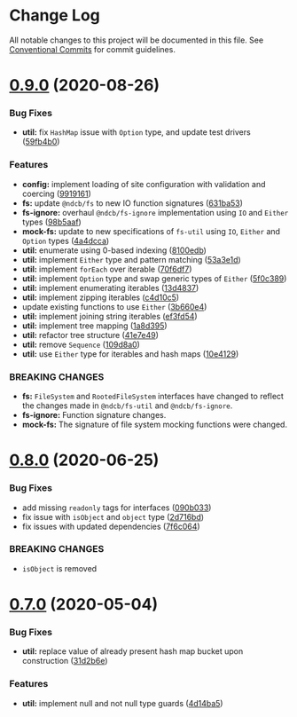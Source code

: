 # Change Log

All notable changes to this project will be documented in this file.
See [Conventional Commits](https://conventionalcommits.org) for commit guidelines.

# [0.9.0](https://github.com/NDCB/generator/tree/master/packages/ndcb-util/compare/@ndcb/util@0.8.0...@ndcb/util@0.9.0) (2020-08-26)


### Bug Fixes

* **util:** fix `HashMap` issue with `Option` type, and update test drivers ([59fb4b0](https://github.com/NDCB/generator/tree/master/packages/ndcb-util/commit/59fb4b03c9f4b9a28422b21a37c198204ff7c069))


### Features

* **config:** implement loading of site configuration with validation and coercing ([9919161](https://github.com/NDCB/generator/tree/master/packages/ndcb-util/commit/9919161decf957b19651ce868144ed334a4dd995))
* **fs:** update `@ndcb/fs` to new IO function signatures ([631ba53](https://github.com/NDCB/generator/tree/master/packages/ndcb-util/commit/631ba532d763b0e6f8f53dc0bfb4458113d9827a))
* **fs-ignore:** overhaul `@ndcb/fs-ignore` implementation using `IO` and `Either` types ([98b5aaf](https://github.com/NDCB/generator/tree/master/packages/ndcb-util/commit/98b5aafa593efbd7895fec2269ba86f7b53a0dc8))
* **mock-fs:** update to new specifications of `fs-util` using `IO`, `Either` and `Option` types ([4a4dcca](https://github.com/NDCB/generator/tree/master/packages/ndcb-util/commit/4a4dccadb9700cacc1ec4e0e9562da6d776e507e))
* **util:** enumerate using 0-based indexing ([8100edb](https://github.com/NDCB/generator/tree/master/packages/ndcb-util/commit/8100edbf82040728188bec55c6ed89b9841942ab))
* **util:** implement `Either` type and pattern matching ([53a3e1d](https://github.com/NDCB/generator/tree/master/packages/ndcb-util/commit/53a3e1d3660140b0a00c639ee22e5291f28aa4f1))
* **util:** implement `forEach` over iterable ([70f6df7](https://github.com/NDCB/generator/tree/master/packages/ndcb-util/commit/70f6df70e16b09053ef51c550de1eaeccfd74b0c))
* **util:** implement `Option` type and swap generic types of `Either` ([5f0c389](https://github.com/NDCB/generator/tree/master/packages/ndcb-util/commit/5f0c3895d7e9028bb93c0b9e4e79b377b2fc733a))
* **util:** implement enumerating iterables ([13d4837](https://github.com/NDCB/generator/tree/master/packages/ndcb-util/commit/13d48370d0cdf3a9143f6ff9bc908f4bc9c2d64a))
* **util:** implement zipping iterables ([c4d10c5](https://github.com/NDCB/generator/tree/master/packages/ndcb-util/commit/c4d10c5783d07f786ce2fed96b042303ec5ef152))
* update existing functions to use `Either` ([3b660e4](https://github.com/NDCB/generator/tree/master/packages/ndcb-util/commit/3b660e4d6251b81641a70a52b4cf37dac3d799d1))
* **util:** implement joining string iterables ([ef3fd54](https://github.com/NDCB/generator/tree/master/packages/ndcb-util/commit/ef3fd5443e2d435eb6d4b7ed256e8833f3554085))
* **util:** implement tree mapping ([1a8d395](https://github.com/NDCB/generator/tree/master/packages/ndcb-util/commit/1a8d3959291a151cb29d74b8f3149d91cbfd39af))
* **util:** refactor tree structure ([41e7e49](https://github.com/NDCB/generator/tree/master/packages/ndcb-util/commit/41e7e49089de7228d7c7bb571b430598d5d95239))
* **util:** remove `Sequence` ([109d8a0](https://github.com/NDCB/generator/tree/master/packages/ndcb-util/commit/109d8a03f6328b74a44289e202f8e222d9fd8a5d))
* **util:** use `Either` type for iterables and hash maps ([10e4129](https://github.com/NDCB/generator/tree/master/packages/ndcb-util/commit/10e41295e07767bfc58ff1531b958db8fc0861e5))


### BREAKING CHANGES

* **fs:** `FileSystem` and `RootedFileSystem` interfaces have changed to reflect the changes
made in `@ndcb/fs-util` and `@ndcb/fs-ignore`.
* **fs-ignore:** Function signature changes.
* **mock-fs:** The signature of file system mocking functions were changed.





# [0.8.0](https://github.com/NDCB/generator/tree/master/packages/ndcb-util/compare/@ndcb/util@0.7.0...@ndcb/util@0.8.0) (2020-06-25)


### Bug Fixes

* add missing `readonly` tags for interfaces ([090b033](https://github.com/NDCB/generator/tree/master/packages/ndcb-util/commit/090b033983860144d44610cb1ca3bf877169ce15))
* fix issue with `isObject` and `object` type ([2d716bd](https://github.com/NDCB/generator/tree/master/packages/ndcb-util/commit/2d716bd128b8332f4b3e1a47381b0a32c5986fff))
* fix issues with updated dependencies ([7f6c064](https://github.com/NDCB/generator/tree/master/packages/ndcb-util/commit/7f6c064cc6ddc715597d88ff6c444cb18c8a3a0c))


### BREAKING CHANGES

* `isObject` is removed





# [0.7.0](https://github.com/NDCB/generator/tree/master/packages/ndcb-util/compare/@ndcb/util@0.6.1...@ndcb/util@0.7.0) (2020-05-04)


### Bug Fixes

* **util:** replace value of already present hash map bucket upon construction ([31d2b6e](https://github.com/NDCB/generator/tree/master/packages/ndcb-util/commit/31d2b6e2349f11c1ae1127523c8e4c7112f617f0))


### Features

* **util:** implement null and not null type guards ([4d14ba5](https://github.com/NDCB/generator/tree/master/packages/ndcb-util/commit/4d14ba5a5d409c09c6d7c1337873d2ba122638d6))
